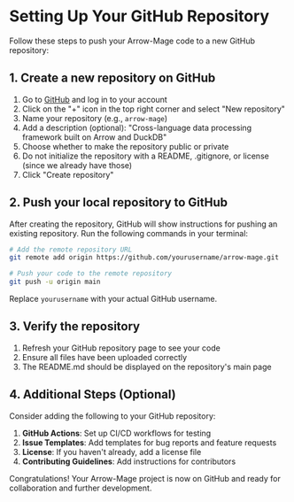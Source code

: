 # Setting Up Your GitHub Repository

Follow these steps to push your Arrow-Mage code to a new GitHub repository:

## 1. Create a new repository on GitHub

1. Go to [GitHub](https://github.com/) and log in to your account
2. Click on the "+" icon in the top right corner and select "New repository"
3. Name your repository (e.g., `arrow-mage`)
4. Add a description (optional): "Cross-language data processing framework built on Arrow and DuckDB"
5. Choose whether to make the repository public or private
6. Do not initialize the repository with a README, .gitignore, or license (since we already have those)
7. Click "Create repository"

## 2. Push your local repository to GitHub

After creating the repository, GitHub will show instructions for pushing an existing repository. Run the following commands in your terminal:

```bash
# Add the remote repository URL
git remote add origin https://github.com/yourusername/arrow-mage.git

# Push your code to the remote repository
git push -u origin main
```

Replace `yourusername` with your actual GitHub username.

## 3. Verify the repository

1. Refresh your GitHub repository page to see your code
2. Ensure all files have been uploaded correctly
3. The README.md should be displayed on the repository's main page

## 4. Additional Steps (Optional)

Consider adding the following to your GitHub repository:

1. **GitHub Actions**: Set up CI/CD workflows for testing
2. **Issue Templates**: Add templates for bug reports and feature requests
3. **License**: If you haven't already, add a license file
4. **Contributing Guidelines**: Add instructions for contributors

Congratulations! Your Arrow-Mage project is now on GitHub and ready for collaboration and further development. 